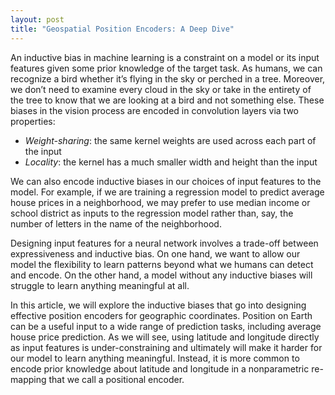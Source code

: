```yaml
---
layout: post
title: "Geospatial Position Encoders: A Deep Dive"
---
```


An inductive bias in machine learning is a constraint on a model or its input features given some prior knowledge of the target task. As humans, we can recognize a bird whether it’s flying in the sky or perched in a tree. Moreover, we don’t need to examine every cloud in the sky or take in the entirety of the tree to know that we are looking at a bird and not something else. These biases in the vision process are encoded in convolution layers via two properties: 

- *Weight-sharing*: the same kernel weights are used across each part of the input  
- *Locality*: the kernel has a much smaller width and height than the input 

We can also encode inductive biases in our choices of input features to the model. For example, if we are training a regression model to predict average house prices in a neighborhood, we may prefer to use median income or school district as inputs to the regression model rather than, say, the number of letters in the name of the neighborhood. 

Designing input features for a neural network involves a trade-off between expressiveness and inductive bias. On one hand, we want to allow our model the flexibility to learn patterns beyond what we humans can detect and encode. On the other hand, a model without any inductive biases will struggle to learn anything meaningful at all. 

 In this article, we will explore the inductive biases that go into designing effective position encoders for geographic coordinates. Position on Earth can be a useful input to a wide range of prediction tasks, including average house price prediction. As we will see, using latitude and longitude directly as input features is under-constraining and ultimately will make it harder for our model to learn anything meaningful. Instead, it is more common to encode prior knowledge about latitude and longitude in a nonparametric re-mapping that we call a positional encoder. 